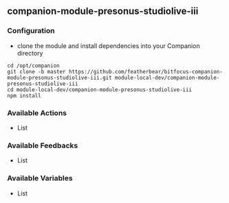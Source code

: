 ## companion-module-presonus-studiolive-iii

### Configuration
* clone the module and install dependencies into your Companion directory
```
cd /opt/companion
git clone -b master https://github.com/featherbear/bitfocus-companion-module-presonus-studiolive-iii.git module-local-dev/companion-module-presonus-studiolive-iii
cd module-local-dev/companion-module-presonus-studiolive-iii
npm install
```

### Available Actions
* List

### Available Feedbacks
* List

### Available Variables
* List
